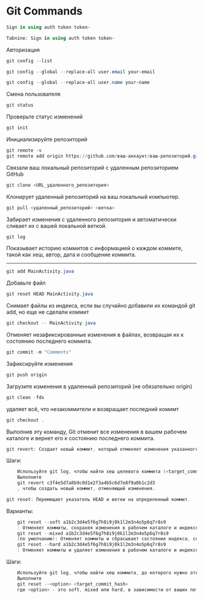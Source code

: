 # Git Commands


```powershell
Sign in using auth token token~

Tabnine: Sign in using auth token token~
```
Авторизация


```powershell
git config --list

git config --global --replace-all user.email your-email

git config --global --replace-all user.name your-name
```
Смена пользователя

```powershell
git status
```
Проверьте статус изменений

```powershell
git init
```
Инициализируйте репозиторий

```powershell
git remote -v
git remote add origin https://github.com/ваш-аккаунт/ваш-репозиторий.git
```
Связали ваш локальный репозиторий с удаленным репозиторием GitHub


```powershell
git clone <URL_удаленного_репозитория>
```
Клонирует удаленный репозиторий на ваш локальный компьютер.


```powershell
git pull <удаленный_репозиторий> <ветка>
```
Забирает изменения с удаленного репозитория и автоматически сливает их с вашей локальной веткой.


```powershell
git log
```
Показывает историю коммитов с информацией о каждом коммите, такой как хеш, автор, дата и сообщение коммита.

----

```powershell
git add MainActivity.java
```
Добавьте файл

```powershell
git reset HEAD MainActivity.java
```
Снимает файлы из индекса, если вы случайно добавили их командой git add, но еще не сделали коммит

```powershell
git checkout -- MainActivity.java
```
Отменяет незафиксированные изменения в файлах, возвращая их к состоянию последнего коммита.


```powershell
git commit -m "Comments"
```
Зафиксируйте изменения


```powershell
git push origin
```
Загрузите изменения в удаленный репозиторий (не обязательно origin)


```powershell
git clean -fdx
```
удаляет всё, что незакоммители и возвращает последний комимт


```powershell
git checkout .
```
Выполнив эту команду, Git отменит все изменения в вашем рабочем каталоге и вернет его к состоянию последнего коммита. 


```powershell
git revert: Создает новый коммит, который отменяет изменения указанного коммита без удаления предыдущих коммитов.
```

Шаги:


```powershell
	Используйте git log, чтобы найти хеш целевого коммита (<target_commit_hash>).
	Выполните 
	git revert c3f4e5d7a8b9c0d1e2f3a4b5c6d7e8f9a0b1c2d3
	, чтобы создать новый коммит, отменяющий изменения.

git reset: Перемещает указатель HEAD и ветки на определенный коммит.
```

Варианты:


```powershell
	git reset --soft a1b2c3d4e5f6g7h8i9j0k1l2m3n4o5p6q7r8s9
	: Отменяет коммиты, сохраняя изменения в рабочем каталоге и индексе.
	git reset --mixed a1b2c3d4e5f6g7h8i9j0k1l2m3n4o5p6q7r8s9
	(по умолчанию): Отменяет коммиты и сбрасывает состояние индекса, сохраняя изменения в рабочем каталоге.
	git reset --hard a1b2c3d4e5f6g7h8i9j0k1l2m3n4o5p6q7r8s9
	: Отменяет коммиты и удаляет изменения в рабочем каталоге и индексе.
```

Шаги:


```powershell
	Используйте git log, чтобы найти хеш коммита, до которого нужно откатиться (<target_commit_hash>).
	Выполните 
	git reset --<option> <target_commit_hash>
	где <option> - это soft, mixed или hard, в зависимости от ваших потребностей.
```
